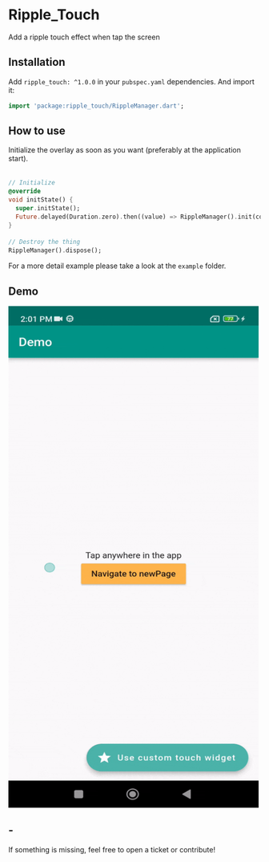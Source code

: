 # Ripple_Touch

Add a ripple touch effect when tap the screen

## Installation

Add `ripple_touch: ^1.0.0` in your `pubspec.yaml` dependencies. And import it:

```dart
import 'package:ripple_touch/RippleManager.dart';
```

## How to use

Initialize the overlay as soon as you want (preferably at the application start).
```dart

// Initialize
@override
void initState() {
  super.initState();
  Future.delayed(Duration.zero).then((value) => RippleManager().init(context));
}

// Destroy the thing
RippleManager().dispose();
```

For a more detail example please take a look at the `example` folder.

## Demo

<img src="https://raw.githubusercontent.com/Pilaba/Ripple_Touch/master/example/demo.gif" width="500" height="1000">


## -

If something is missing, feel free to open a ticket or contribute!
